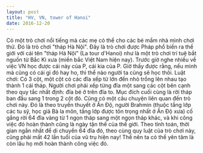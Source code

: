 ```yaml
---
layout: post 
title: "HV, VN, tower of Hanoi"
date: 2016-12-20
---
```


Có một trò chơi nổi tiếng mà các mẹ có thể cho các bé mầm nhà mình chơi
thử. Đó là trò chơi "tháp Hà Nội". Đây là trò chơi được Pháp phổ biến ra
thế giới với cái tên "tháp Hà Nội" (La tour d'Hanoi) như là một trò chơi
trí tuệ bắt nguồn từ Bắc Kì xưa (miền bắc Việt Nam hiện nay). Trước giờ
nghe nhiều về việc VN học được cái này của P, cái kia của P. Giờ thấy
được rằng, nếu mình mà cũng có cái gì đó hay ho, thì thể nào người ta
cũng sẽ học thôi.
Luật chơi: Có 3 cột, một cột có các đĩa xếp từ lớn đến nhỏ trồng lên
nhau tạo thành 1 cái tháp. Người chơi phải xếp từng đĩa một sang các cột
bên cạnh theo quy tắc nhất định: đĩa bé ở trên đĩa to. Mục đích cuối
cùng là rời tháp ban đầu sang 1 trong 2 cột đó.
Cũng có một câu chuyện liên quan đến trò chơi này. Đó là theo truyền
thuyết ở Ấn Độ, người Brahmin (thuộc tầng lớp các tu sỹ, học giả Bà la
môn, tầng lớp được tôn trọng nhất ở Ấn Độ xưa) cố gắng rời 64 đĩa vàng
từ 1 ngọn tháp sang một ngọn tháp khác, và khi công việc đó hoàn thành
cũng là ngày tận thế của thế giới. Theo tính toán, thời gian ngắn nhất
để di chuyển 64 đĩa đó, theo cùng quy luật của trò chơi này, cũng phải
mất 42 lần tuổi của vũ trụ hiện nay! Thế nên ta có thể yên tâm là còn
lâu họ mới hoàn thành công việc đó.
